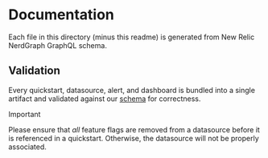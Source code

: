 # Documentation

Each file in this directory (minus this readme) is generated from New Relic NerdGraph GraphQL schema.

## Validation

Every quickstart, datasource, alert, and dashboard is bundled into a single artifact and validated against our [schema](../utils/schema/artifact.json) for correctness.

> [!IMPORTANT]
> Please ensure that _all_ feature flags are removed from a datasource before it is referenced in a quickstart. Otherwise, the datasource will not be properly associated.
